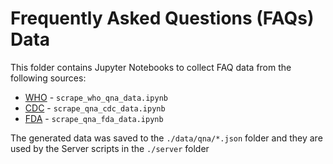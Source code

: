 # Frequently Asked Questions (FAQs) Data

This folder contains Jupyter Notebooks to collect FAQ data from the following sources:
* [WHO](https://www.who.int/emergencies/diseases/novel-coronavirus-2019/question-and-answers-hub) - `scrape_who_qna_data.ipynb`
* [CDC](https://www.cdc.gov/coronavirus/2019-ncov/faq.html) - `scrape_qna_cdc_data.ipynb`
* [FDA](https://www.fda.gov/emergency-preparedness-and-response/coronavirus-disease-2019-covid-19/covid-19-frequently-asked-questions) - `scrape_qna_fda_data.ipynb`

The generated data was saved to the `./data/qna/*.json` folder and they are used by the Server scripts in the `./server` folder